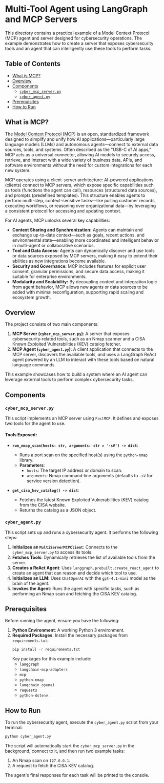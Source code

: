 # Multi-Tool Agent using LangGraph and MCP Servers

This directory contains a practical example of a Model Context Protocol (MCP) agent and server designed for cybersecurity operations. The example demonstrates how to create a server that exposes cybersecurity tools and an agent that can intelligently use these tools to perform tasks.

## Table of Contents

- [What is MCP?](#what-is-mcp)
- [Overview](#overview)
- [Components](#components)
  - [`cyber_mcp_server.py`](#cyber_mcp_serverpy)
  - [`cyber_agent.py`](#cyber_agentpy)
- [Prerequisites](#prerequisites)
- [How to Run](#how-to-run)

## What is MCP?

The [Model Context Protocol (MCP)](https://modelcontextprotocol.io/introduction) is an open, standardized framework designed to simplify and unify how AI applications—particularly large language models (LLMs) and autonomous agents—connect to external data sources, tools, and systems. Often described as the "USB-C of AI apps," MCP acts as a universal connector, allowing AI models to securely access, retrieve, and interact with a wide variety of business data, APIs, and software environments without the need for custom integrations for each new system. 

MCP operates using a client-server architecture: AI-powered applications (clients) connect to MCP servers, which expose specific capabilities such as tools (functions the agent can call), resources (structured data sources), and prompts (predefined templates). This structure enables agents to perform multi-step, context-sensitive tasks—like pulling customer records, executing workflows, or reasoning over organizational data—by leveraging a consistent protocol for accessing and updating context. 

For AI agents, MCP unlocks several key capabilities:
- **Context Sharing and Synchronization:** Agents can maintain and exchange up-to-date context—such as goals, recent actions, and environmental state—enabling more coordinated and intelligent behavior in multi-agent or collaborative scenarios.
- **Tool and Data Access:** Agents can dynamically discover and use tools or data sources exposed by MCP servers, making it easy to extend their abilities as new integrations become available.
- **Security and Governance:** MCP includes features for explicit user consent, granular permissions, and secure data access, making it suitable for enterprise environments.
- **Modularity and Scalability:** By decoupling context and integration logic from agent behavior, MCP allows new agents or data sources to be added with minimal reconfiguration, supporting rapid scaling and ecosystem growth.


## Overview

The project consists of two main components:

1.  **MCP Server (`cyber_mcp_server.py`)**: A server that exposes cybersecurity-related tools, such as an Nmap scanner and a CISA Known Exploited Vulnerabilities (KEV) catalog fetcher.
2.  **MCP Agent (`cyber_agent.py`)**: A client application that connects to the MCP server, discovers the available tools, and uses a LangGraph ReAct agent powered by an LLM to interact with these tools based on natural language commands.

This example showcases how to build a system where an AI agent can leverage external tools to perform complex cybersecurity tasks.

## Components

### `cyber_mcp_server.py`

This script implements an MCP server using `FastMCP`. It defines and exposes two tools for the agent to use.

#### Tools Exposed:

-   **`run_nmap_scan(hosts: str, arguments: str = '-sV') -> dict`**: 
    -   Runs a port scan on the specified host(s) using the `python-nmap` library.
    -   **Parameters**:
        -   `hosts`: The target IP address or domain to scan.
        -   `arguments`: Nmap command-line arguments (defaults to `-sV` for service version detection).

-   **`get_cisa_kev_catalog() -> dict`**:
    -   Fetches the latest Known Exploited Vulnerabilities (KEV) catalog from the CISA website.
    -   Returns the catalog as a JSON object.

### `cyber_agent.py`

This script sets up and runs a cybersecurity agent. It performs the following steps:

1.  **Initializes an `MultiServerMCPClient`**: Connects to the `cyber_mcp_server.py` to access its tools.
2.  **Fetches Tools**: Dynamically retrieves the list of available tools from the server.
3.  **Creates a ReAct Agent**: Uses `langgraph.prebuilt.create_react_agent` to create an agent that can reason and decide which tool to use.
4.  **Initializes an LLM**: Uses `ChatOpenAI` with the `gpt-4.1-mini` model as the brain of the agent.
5.  **Invokes the Agent**: Runs the agent with specific tasks, such as performing an Nmap scan and fetching the CISA KEV catalog.

## Prerequisites

Before running the agent, ensure you have the following:

1.  **Python Environment**: A working Python 3 environment.
2.  **Required Packages**: Install the necessary packages from `requirements.txt`:
    ```bash
    pip install -r requirements.txt
    ```
    Key packages for this example include:
    - `langgraph`
    - `langchain-mcp-adapters`
    - `mcp`
    - `python-nmap`
    - `langchain_openai`
    - `requests`
    - `python-dotenv`


## How to Run

To run the cybersecurity agent, execute the `cyber_agent.py` script from your terminal:

```bash
python cyber_agent.py
```

The script will automatically start the `cyber_mcp_server.py` in the background, connect to it, and then run two example tasks:

1.  An Nmap scan on `127.0.0.1`.
2.  A request to fetch the CISA KEV catalog.

The agent's final responses for each task will be printed to the console.
